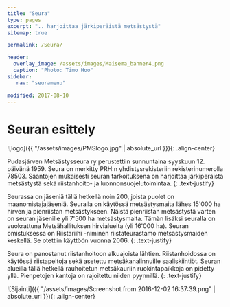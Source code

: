 ```yaml
---
title: "Seura"
type: pages
excerpt: ".. harjoittaa järkiperäistä metsästystä"
sitemap: true

permalink: /Seura/

header:
  overlay_image: /assets/images/Maisema_banner4.png
  caption: "Photo: Timo Hoo"
sidebar:
   nav: "seuramenu"

modified: 2017-08-10
---
```

# Seuran esittely

![logo]({{ "/assets/images/PMSlogo.jpg" | absolute_url }}){: .align-center}

Pudasjärven Metsästysseura ry perustettiin sunnuntaina syyskuun 12. päivänä 1959. Seura on merkitty PRH:n yhdistysrekisteriin rekisterinumerolla  78503. Sääntöjen mukaisesti seuran tarkoituksena on harjoittaa järkiperäistä metsästystä sekä riistanhoito- ja luonnonsuojelutoimintaa.
{: .text-justify}

Seurassa on jäseniä tällä hetkellä noin 200, joista puolet on maanomistajajäseniä. Seuralla on käytössä metsästysmaita lähes 15'000 ha hirven ja pienriistan metsästykseen. Näistä pienriistan metsästystä varten on seuran jäsenille yli 7'500 ha metsästysmaita. Tämän lisäksi seuralla on vuokrattuna Metsähallituksen hirvialueita (yli 16'000 ha). Seuran omistuksessa on Riistariihi -niminen riistateurastamo metsästysmaiden keskellä. Se otettiin käyttöön vuonna 2006.
{: .text-justify}

Seura on panostanut riistanhoitoon alkuajoista lähtien. Riistanhoidossa on käytössä riistapeltoja sekä asetettu metsäkanalinnuille saaliskiintiöt. Seuran alueilla tällä hetkellä rauhoitetun metsäkauriin ruokintapaikkoja on pidetty yllä. Pienpetojen kantoja on rajoitettu niiden pyynnillä.
{: .text-justify}

![Sijainti]({{ "/assets/images/Screenshot from 2016-12-02 16:37:39.png" | absolute_url }}){: .align-center}
